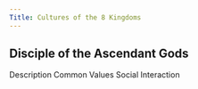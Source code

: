 ```yaml
---
Title: Cultures of the 8 Kingdoms
---
```


## Disciple of the Ascendant Gods

Description
Common Values
Social Interaction